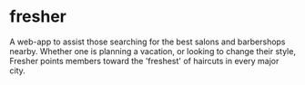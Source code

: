 # fresher
A web-app to assist those searching for the best salons and barbershops nearby. Whether one is planning a vacation, or looking to change their style, Fresher points members toward the 'freshest' of haircuts in every major city.
